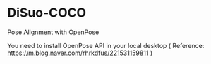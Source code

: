 # DiSuo-COCO
Pose Alignment with OpenPose

You need to install OpenPose API in your local desktop
( Reference: https://m.blog.naver.com/rhrkdfus/221531159811 )

